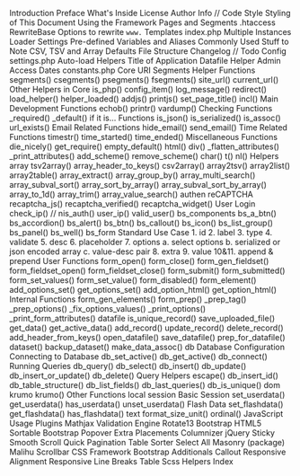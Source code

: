 Introduction
	Preface
	What's Inside
	License
	Author Info
//	Code Style
	Styling of This Document
Using the Framework
	Pages and Segments
	.htaccess
		RewriteBase
		Options to rewrite `www.`
	Templates
	index.php
		Multiple Instances
		Loader Settings
	Pre-defined Variables and Aliases
	Commonly Used Stuff to Note
		CSV, TSV and Array
		Defaults
	File Structure
	Changelog
//		Todo
Config
	settings.php
		Auto-load Helpers
		Title of Application
		Datafile Helper
		Admin Access
		Dates
	constants.php
Core
	URI Segments
		Helper Functions
			segments()
			csegments()
			psegments()
			fsegments()
			site_url()
			current_url()
	Other Helpers in Core
			is_php()
			config_item()
			log_message()
			redirect()
			load_helper()
			helper_loaded()
			addjs()
			printjs()
			set_page_title()
			incl()
Main
	Development Functions
			echob()
			printr()
			vardump()
	Checking Functions
			_required()
			_default()
	if it is... Functions
			is_json()
			is_serialized()
			is_assoc()
			url_exists()
	Email Related Functions
			hide_email()
			send_email()
	Time Related Functions
			timestr()
			time_started()
			time_ended()
	Miscellaneous Functions
			die_nicely()
			get_require()
			empty_default()
			html()
			div()
			_flatten_attributes()
			_print_attributes()
			add_scheme()
			remove_scheme()
			char()
			t()
			nl()
Helpers
	array
			tsv2array()
			array_header_to_keys()
			csv2array()
			array2tsv()
			array2list()
			array2table()
			array_extract()
			array_group_by()
			array_multi_search()
			array_subval_sort()
			array_sort_by_array()
			array_subval_sort_by_array()
			array_to_1d()
			array_trim()
			array_value_search()
	authen
		reCAPTCHA
			recaptcha_js()
			recaptcha_verified()
			recaptcha_widget()
		User Login
			check_ip()
//			nis_auth()
			user_ip()
			valid_user()
	bs_components
			bs_a_btn()
			bs_accordion()
			bs_alert()
			bs_btn()
			bs_callout()
			bs_icon()
			bs_list_group()
			bs_panel()
			bs_well()
	bs_form
		Standard Use Case
			1. id
			2. label
			3. type
			4. validate
			5. desc
			6. placeholder
			7. options
				a. select options
				b. serialized or json encoded array
				c. value-desc pair
			8. extra
			9. value
			10&11. append & prepend
		User Functions
			form_open()
			form_close()
			form_gen_fieldset()
			form_fieldset_open()
			form_fieldset_close()
			form_submit()
			form_submitted()
			form_set_values()
			form_set_value()
			form_disabled()
			form_element()
			add_options_set()
			get_options_set()
			add_option_html()
			get_option_html()
		Internal Functions
			form_gen_elements()
			form_prep()
			_prep_tag()
			_prep_options()
			_fix_options_values()
			_print_options()
			_print_form_attributes()
	datafile
			is_unique_record()
			save_uploaded_file()
			get_data()
			get_active_data()
			add_record()
			update_record()
			delete_record()
			add_header_from_keys()
			open_datafile()
			save_datafile()
			prep_for_datafile()
			dataset()
			backup_dataset()
			make_data_assoc()
	db
		Database Configuration
		Connecting to Database
			db_set_active()
			db_get_active()
			db_connect()
		Running Queries
			db_query()
			db_select()
			db_insert()
			db_update()
			db_insert_or_update()
			db_delete()
		Query Helpers
			escape()
			db_insert_id()
			db_table_structure()
			db_list_fields()
			db_last_queries()
			db_is_unique()
	dom
	krumo
			krumo()
			Other Functions
	local
	session
		Basic Session
			set_userdata()
			get_userdata()
			has_userdata()
			unset_userdata()
		Flash Data
			set_flashdata()
			get_flashdata()
			has_flashdata()
	text
			format_size_unit()
			ordinal()
JavaScript
	Usage
	Plugins
		Mathjax
		Validation Engine
		Rotate13
		Bootstrap HTML5 Sortable
		Bootstrap Popover Extra Placements
		Columnizer
		jQuery Sticky
		Smooth Scroll
		Quick Pagination
		Table Sorter
		Select All
		Masonry (package)
		Malihu Scrollbar
CSS
	Framework
	Bootstrap Additionals
		Callout
		Responsive Alignment
		Responsive Line Breaks
		Table
	Scss Helpers
Index
